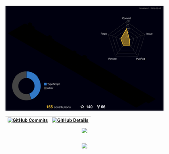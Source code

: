 


  ![Status](./profile-3d-contrib/profile-night-rainbow.svg)
  

  
 | [![GitHub Commits](http://github-profile-summary-cards.vercel.app/api/cards/productive-time?username=armandosoaress&theme=dracula&utcOffset=-3)](https://github.com/vn7n24fzkq/github-profile-summary-cards) | [![GitHub Details](http://github-profile-summary-cards.vercel.app/api/cards/profile-details?username=armandosoaress&theme=dracula)](https://github.com/vn7n24fzkq/github-profile-summary-cards) |  
 | ----------- | ----------- |


 
  <div align="center" >
<a href="https://skillicons.dev"   >
   <img src="https://skillicons.dev/icons?i=php,laravel,vue,react,js,html,css,bootstrap,jquery,nodejs,python,mysql,postgres,mongodb,git,github,postman,jest,docker,figma,vite" />
</a>
  <br />

  </div>

 
##
   <div align="center" >
     <img src="https://github-profile-trophy.vercel.app/?username=armandosoaress&row=1&column=6&theme=dracula&margin-w=15&margin-h=15"/>
  </div>
  
 






 
  
  

  



